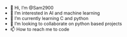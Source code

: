- 👋 Hi, I’m @Sam2900
- 👀 I’m interested in AI and machine learning
- 🌱 I’m currently learning C and python 
- 💞️ I’m looking to collaborate on python based projects
- 📫 How to reach me to code

<!---
Sam2900/Sam2900 is a ✨ special ✨ repository because its `README.md` (this file) appears on your GitHub profile.
You can click the Preview link to take a look at your changes.
--->
